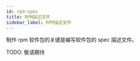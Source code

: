 ```yaml
---
id: rpm-spec
title: RPM描述文件
sidebar_label: RPM描述文件
---
```


制作 rpm 软件包的关键是编写软件包的 spec 描述文件。

TODO: 敬请期待
